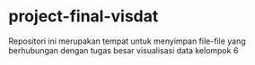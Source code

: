 # project-final-visdat
Repositori ini merupakan tempat untuk menyimpan file-file yang berhubungan dengan tugas besar visualisasi data kelompok 6
